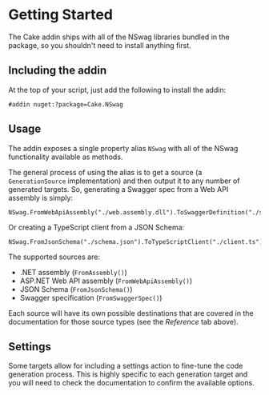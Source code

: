# Getting Started

The Cake addin ships with all of the NSwag libraries bundled in the package, so you shouldn't need to install anything first.

## Including the addin

At the top of your script, just add the following to install the addin:

```
#addin nuget:?package=Cake.NSwag
```

## Usage

The addin exposes a single property alias `NSwag` with all of the NSwag functionality available as methods.

The general process of using the alias is to get a source (a `GenerationSource` implementation) and then output it to any number of generated targets. So, generating a Swagger spec from a Web API assembly is simply:

```
NSwag.FromWebApiAssembly("./web.assembly.dll").ToSwaggerDefinition("./swagger.json");
```

Or creating a TypeScript client from a JSON Schema:

```
NSwag.FromJsonSchema("./schema.json").ToTypeScriptClient("./client.ts");
```

The supported sources are:
- .NET assembly (`FromAssembly()`)
- ASP.NET Web API assembly (`FromWebApiAssembly()`)
- JSON Schema (`FromJsonSchema()`)
- Swagger specification (`FromSwaggerSpec()`)

Each source will have its own possible destinations that are covered in the documentation for those source types (see the *Reference* tab above).

## Settings

Some targets allow for including a settings action to fine-tune the code generation process. This is highly specific to each generation target and you will need to check the documentation to confirm the available options.
